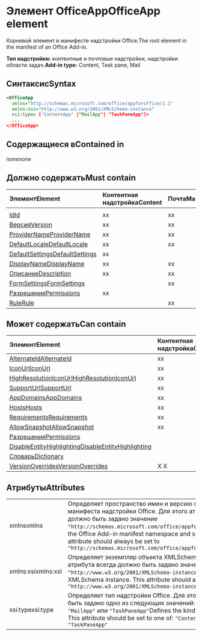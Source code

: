 # <a name="officeapp-element"></a><span data-ttu-id="4193d-101">Элемент OfficeApp</span><span class="sxs-lookup"><span data-stu-id="4193d-101">OfficeApp element</span></span>

<span data-ttu-id="4193d-102">Корневой элемент в манифесте надстройки Office.</span><span class="sxs-lookup"><span data-stu-id="4193d-102">The root element in the manifest of an Office Add-in.</span></span>

<span data-ttu-id="4193d-103">**Тип надстройки:** контентные и почтовые надстройки, надстройки области задач.</span><span class="sxs-lookup"><span data-stu-id="4193d-103">**Add-in type:** Content, Task pane, Mail</span></span>

## <a name="syntax"></a><span data-ttu-id="4193d-104">Синтаксис</span><span class="sxs-lookup"><span data-stu-id="4193d-104">Syntax</span></span>

```XML
<OfficeApp 
  xmlns="http://schemas.microsoft.com/office/appforoffice/1.1" 
  xmlns:xsi="http://www.w3.org/2001/XMLSchema-instance" 
  xsi:type= ["ContentApp" |"MailApp"| "TaskPaneApp"]>
  ...
</OfficeApp>
```

## <a name="contained-in"></a><span data-ttu-id="4193d-105">Содержащиеся в</span><span class="sxs-lookup"><span data-stu-id="4193d-105">Contained in</span></span>

 <span data-ttu-id="4193d-106">_none_</span><span class="sxs-lookup"><span data-stu-id="4193d-106">_none_</span></span>

## <a name="must-contain"></a><span data-ttu-id="4193d-107">Должно содержать</span><span class="sxs-lookup"><span data-stu-id="4193d-107">Must contain</span></span>

|<span data-ttu-id="4193d-108">**Элемент**</span><span class="sxs-lookup"><span data-stu-id="4193d-108">**Element**</span></span>|<span data-ttu-id="4193d-109">**Контентная надстройка**</span><span class="sxs-lookup"><span data-stu-id="4193d-109">**Content**</span></span>|<span data-ttu-id="4193d-110">**Почта**</span><span class="sxs-lookup"><span data-stu-id="4193d-110">**Mail**</span></span>|<span data-ttu-id="4193d-111">**Область задач**</span><span class="sxs-lookup"><span data-stu-id="4193d-111">**TaskPane**</span></span>|
|:-----|:-----|:-----|:-----|
|<span data-ttu-id="4193d-112">
  [Id](id.md)</span><span class="sxs-lookup"><span data-stu-id="4193d-112">[Id](id.md)</span></span>|<span data-ttu-id="4193d-113">x</span><span class="sxs-lookup"><span data-stu-id="4193d-113">x</span></span>|<span data-ttu-id="4193d-114">x</span><span class="sxs-lookup"><span data-stu-id="4193d-114">x</span></span>|<span data-ttu-id="4193d-115">x</span><span class="sxs-lookup"><span data-stu-id="4193d-115">x</span></span>|
|[<span data-ttu-id="4193d-116">Версия</span><span class="sxs-lookup"><span data-stu-id="4193d-116">Version</span></span>](version.md)|<span data-ttu-id="4193d-117">x</span><span class="sxs-lookup"><span data-stu-id="4193d-117">x</span></span>|<span data-ttu-id="4193d-118">x</span><span class="sxs-lookup"><span data-stu-id="4193d-118">x</span></span>|<span data-ttu-id="4193d-119">x</span><span class="sxs-lookup"><span data-stu-id="4193d-119">x</span></span>|
|[<span data-ttu-id="4193d-120">ProviderName</span><span class="sxs-lookup"><span data-stu-id="4193d-120">ProviderName</span></span>](providername.md)|<span data-ttu-id="4193d-121">x</span><span class="sxs-lookup"><span data-stu-id="4193d-121">x</span></span>|<span data-ttu-id="4193d-122">x</span><span class="sxs-lookup"><span data-stu-id="4193d-122">x</span></span>|<span data-ttu-id="4193d-123">x</span><span class="sxs-lookup"><span data-stu-id="4193d-123">x</span></span>|
|[<span data-ttu-id="4193d-124">DefaultLocale</span><span class="sxs-lookup"><span data-stu-id="4193d-124">DefaultLocale</span></span>](defaultlocale.md)|<span data-ttu-id="4193d-125">x</span><span class="sxs-lookup"><span data-stu-id="4193d-125">x</span></span>|<span data-ttu-id="4193d-126">x</span><span class="sxs-lookup"><span data-stu-id="4193d-126">x</span></span>|<span data-ttu-id="4193d-127">x</span><span class="sxs-lookup"><span data-stu-id="4193d-127">x</span></span>|
|[<span data-ttu-id="4193d-128">DefaultSettings</span><span class="sxs-lookup"><span data-stu-id="4193d-128">DefaultSettings</span></span>](defaultsettings.md)|<span data-ttu-id="4193d-129">x</span><span class="sxs-lookup"><span data-stu-id="4193d-129">x</span></span>||<span data-ttu-id="4193d-130">x</span><span class="sxs-lookup"><span data-stu-id="4193d-130">x</span></span>|
|[<span data-ttu-id="4193d-131">DisplayName</span><span class="sxs-lookup"><span data-stu-id="4193d-131">DisplayName</span></span>](displayname.md)|<span data-ttu-id="4193d-132">x</span><span class="sxs-lookup"><span data-stu-id="4193d-132">x</span></span>|<span data-ttu-id="4193d-133">x</span><span class="sxs-lookup"><span data-stu-id="4193d-133">x</span></span>|<span data-ttu-id="4193d-134">x</span><span class="sxs-lookup"><span data-stu-id="4193d-134">x</span></span>|
|[<span data-ttu-id="4193d-135">Описание</span><span class="sxs-lookup"><span data-stu-id="4193d-135">Description</span></span>](description.md)|<span data-ttu-id="4193d-136">x</span><span class="sxs-lookup"><span data-stu-id="4193d-136">x</span></span>|<span data-ttu-id="4193d-137">x</span><span class="sxs-lookup"><span data-stu-id="4193d-137">x</span></span>|<span data-ttu-id="4193d-138">x</span><span class="sxs-lookup"><span data-stu-id="4193d-138">x</span></span>|
|[<span data-ttu-id="4193d-139">FormSettings</span><span class="sxs-lookup"><span data-stu-id="4193d-139">FormSettings</span></span>](formsettings.md)||<span data-ttu-id="4193d-140">x</span><span class="sxs-lookup"><span data-stu-id="4193d-140">x</span></span>||
|[<span data-ttu-id="4193d-141">Разрешения</span><span class="sxs-lookup"><span data-stu-id="4193d-141">Permissions</span></span>](permissions.md)|<span data-ttu-id="4193d-142">x</span><span class="sxs-lookup"><span data-stu-id="4193d-142">x</span></span>||<span data-ttu-id="4193d-143">x</span><span class="sxs-lookup"><span data-stu-id="4193d-143">x</span></span>|
|[<span data-ttu-id="4193d-144">Rule</span><span class="sxs-lookup"><span data-stu-id="4193d-144">Rule</span></span>](rule.md)||<span data-ttu-id="4193d-145">x</span><span class="sxs-lookup"><span data-stu-id="4193d-145">x</span></span>||

## <a name="can-contain"></a><span data-ttu-id="4193d-146">Может содержать</span><span class="sxs-lookup"><span data-stu-id="4193d-146">Can contain</span></span>

|<span data-ttu-id="4193d-147">**Элемент**</span><span class="sxs-lookup"><span data-stu-id="4193d-147">**Element**</span></span>|<span data-ttu-id="4193d-148">**Контентная надстройка**</span><span class="sxs-lookup"><span data-stu-id="4193d-148">**Content**</span></span>|<span data-ttu-id="4193d-149">**Почта**</span><span class="sxs-lookup"><span data-stu-id="4193d-149">**Mail**</span></span>|<span data-ttu-id="4193d-150">**Область задач**</span><span class="sxs-lookup"><span data-stu-id="4193d-150">**TaskPane**</span></span>|
|:-----|:-----|:-----|:-----|
|[<span data-ttu-id="4193d-151">AlternateId</span><span class="sxs-lookup"><span data-stu-id="4193d-151">AlternateId</span></span>](alternateid.md)|<span data-ttu-id="4193d-152">x</span><span class="sxs-lookup"><span data-stu-id="4193d-152">x</span></span>|<span data-ttu-id="4193d-153">x</span><span class="sxs-lookup"><span data-stu-id="4193d-153">x</span></span>|<span data-ttu-id="4193d-154">x</span><span class="sxs-lookup"><span data-stu-id="4193d-154">x</span></span>|
|[<span data-ttu-id="4193d-155">IconUrl</span><span class="sxs-lookup"><span data-stu-id="4193d-155">IconUrl</span></span>](iconurl.md)|<span data-ttu-id="4193d-156">x</span><span class="sxs-lookup"><span data-stu-id="4193d-156">x</span></span>|<span data-ttu-id="4193d-157">x</span><span class="sxs-lookup"><span data-stu-id="4193d-157">x</span></span>|<span data-ttu-id="4193d-158">x</span><span class="sxs-lookup"><span data-stu-id="4193d-158">x</span></span>|
|[<span data-ttu-id="4193d-159">HighResolutionIconUrl</span><span class="sxs-lookup"><span data-stu-id="4193d-159">HighResolutionIconUrl</span></span>](highresolutioniconurl.md)|<span data-ttu-id="4193d-160">x</span><span class="sxs-lookup"><span data-stu-id="4193d-160">x</span></span>|<span data-ttu-id="4193d-161">x</span><span class="sxs-lookup"><span data-stu-id="4193d-161">x</span></span>|<span data-ttu-id="4193d-162">x</span><span class="sxs-lookup"><span data-stu-id="4193d-162">x</span></span>|
|[<span data-ttu-id="4193d-163">SupportUrl</span><span class="sxs-lookup"><span data-stu-id="4193d-163">SupportUrl</span></span>](supporturl.md)|<span data-ttu-id="4193d-164">x</span><span class="sxs-lookup"><span data-stu-id="4193d-164">x</span></span>|<span data-ttu-id="4193d-165">x</span><span class="sxs-lookup"><span data-stu-id="4193d-165">x</span></span>|<span data-ttu-id="4193d-166">x</span><span class="sxs-lookup"><span data-stu-id="4193d-166">x</span></span>|
|[<span data-ttu-id="4193d-167">AppDomains</span><span class="sxs-lookup"><span data-stu-id="4193d-167">AppDomains</span></span>](appdomains.md)|<span data-ttu-id="4193d-168">x</span><span class="sxs-lookup"><span data-stu-id="4193d-168">x</span></span>|<span data-ttu-id="4193d-169">x</span><span class="sxs-lookup"><span data-stu-id="4193d-169">x</span></span>|<span data-ttu-id="4193d-170">x</span><span class="sxs-lookup"><span data-stu-id="4193d-170">x</span></span>|
|[<span data-ttu-id="4193d-171">Hosts</span><span class="sxs-lookup"><span data-stu-id="4193d-171">Hosts</span></span>](hosts.md)|<span data-ttu-id="4193d-172">x</span><span class="sxs-lookup"><span data-stu-id="4193d-172">x</span></span>|<span data-ttu-id="4193d-173">x</span><span class="sxs-lookup"><span data-stu-id="4193d-173">x</span></span>|<span data-ttu-id="4193d-174">x</span><span class="sxs-lookup"><span data-stu-id="4193d-174">x</span></span>|
|[<span data-ttu-id="4193d-175">Requirements</span><span class="sxs-lookup"><span data-stu-id="4193d-175">Requirements</span></span>](requirements.md)|<span data-ttu-id="4193d-176">x</span><span class="sxs-lookup"><span data-stu-id="4193d-176">x</span></span>|<span data-ttu-id="4193d-177">x</span><span class="sxs-lookup"><span data-stu-id="4193d-177">x</span></span>|<span data-ttu-id="4193d-178">x</span><span class="sxs-lookup"><span data-stu-id="4193d-178">x</span></span>|
|[<span data-ttu-id="4193d-179">AllowSnapshot</span><span class="sxs-lookup"><span data-stu-id="4193d-179">AllowSnapshot</span></span>](allowsnapshot.md)|<span data-ttu-id="4193d-180">x</span><span class="sxs-lookup"><span data-stu-id="4193d-180">x</span></span>|||
|[<span data-ttu-id="4193d-181">Разрешения</span><span class="sxs-lookup"><span data-stu-id="4193d-181">Permissions</span></span>](permissions.md)||<span data-ttu-id="4193d-182">x</span><span class="sxs-lookup"><span data-stu-id="4193d-182">x</span></span>||
|[<span data-ttu-id="4193d-183">DisableEntityHighlighting</span><span class="sxs-lookup"><span data-stu-id="4193d-183">DisableEntityHighlighting</span></span>](disableentityhighlighting.md)||<span data-ttu-id="4193d-184">x</span><span class="sxs-lookup"><span data-stu-id="4193d-184">x</span></span>||
|[<span data-ttu-id="4193d-185">Словарь</span><span class="sxs-lookup"><span data-stu-id="4193d-185">Dictionary</span></span>](dictionary.md)|||<span data-ttu-id="4193d-186">x</span><span class="sxs-lookup"><span data-stu-id="4193d-186">x</span></span>|
|[<span data-ttu-id="4193d-187">VersionOverrides</span><span class="sxs-lookup"><span data-stu-id="4193d-187">VersionOverrides</span></span>](versionoverrides.md)|<span data-ttu-id="4193d-188">X </span><span class="sxs-lookup"><span data-stu-id="4193d-188">X</span></span>|<span data-ttu-id="4193d-189">X </span><span class="sxs-lookup"><span data-stu-id="4193d-189">X</span></span>|<span data-ttu-id="4193d-190">X </span><span class="sxs-lookup"><span data-stu-id="4193d-190">X</span></span>|

## <a name="attributes"></a><span data-ttu-id="4193d-191">Атрибуты</span><span class="sxs-lookup"><span data-stu-id="4193d-191">Attributes</span></span>

|||
|:-----|:-----|
|<span data-ttu-id="4193d-192">xmlns</span><span class="sxs-lookup"><span data-stu-id="4193d-192">xmlns</span></span>|<span data-ttu-id="4193d-p101">Определяет пространство имен и версию схемы для манифеста надстройки Office. Для этого атрибута всегда должно быть задано значение `"http://schemas.microsoft.com/office/appforoffice/1.1"`.</span><span class="sxs-lookup"><span data-stu-id="4193d-p101">Defines the Office Add-in manifest namespace and schema version. This attribute should always be set to  `"http://schemas.microsoft.com/office/appforoffice/1.1"`</span></span>|
|<span data-ttu-id="4193d-195">xmlns:xsi</span><span class="sxs-lookup"><span data-stu-id="4193d-195">xmlns:xsi</span></span>|<span data-ttu-id="4193d-p102">Определяет экземпляр объекта XMLSchema. Для этого атрибута всегда должно быть задано значение `"http://www.w3.org/2001/XMLSchema-instance"`.</span><span class="sxs-lookup"><span data-stu-id="4193d-p102">Defines the XMLSchema instance. This attribute should always be set to  `"http://www.w3.org/2001/XMLSchema-instance"`</span></span>|
|<span data-ttu-id="4193d-198">xsi:type</span><span class="sxs-lookup"><span data-stu-id="4193d-198">xsi:type</span></span>|<span data-ttu-id="4193d-p103">Определяет тип надстройки Office. Для этого атрибута должно быть задано одно из следующих значений: `"ContentApp"`, `"MailApp"` или `"TaskPaneApp"`</span><span class="sxs-lookup"><span data-stu-id="4193d-p103">Defines the kind of Office Add-in. This attribute should be set to one of:  `"ContentApp"`,  `"MailApp"`, or  `"TaskPaneApp"`</span></span>|
